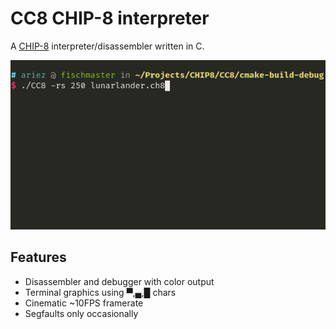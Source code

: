 # CC8 CHIP-8 interpreter

A [CHIP-8](https://en.wikipedia.org/wiki/CHIP-8) interpreter/disassembler written in C.

![demo](demo.gif)

## Features

* Disassembler and debugger with color output
* Terminal graphics using ▀,▄,█ chars
* Cinematic ~10FPS framerate
* Segfaults only occasionally

